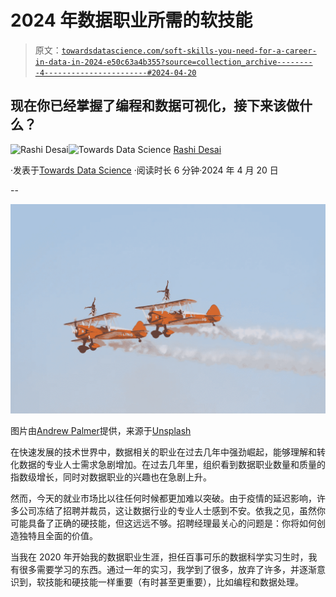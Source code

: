 # 2024 年数据职业所需的软技能

> 原文：[`towardsdatascience.com/soft-skills-you-need-for-a-career-in-data-in-2024-e50c63a4b355?source=collection_archive---------4-----------------------#2024-04-20`](https://towardsdatascience.com/soft-skills-you-need-for-a-career-in-data-in-2024-e50c63a4b355?source=collection_archive---------4-----------------------#2024-04-20)

## 现在你已经掌握了编程和数据可视化，接下来该做什么？

[](https://rashidesai2424.medium.com/?source=post_page---byline--e50c63a4b355--------------------------------)![Rashi Desai](https://rashidesai2424.medium.com/?source=post_page---byline--e50c63a4b355--------------------------------)[](https://towardsdatascience.com/?source=post_page---byline--e50c63a4b355--------------------------------)![Towards Data Science](https://towardsdatascience.com/?source=post_page---byline--e50c63a4b355--------------------------------) [Rashi Desai](https://rashidesai2424.medium.com/?source=post_page---byline--e50c63a4b355--------------------------------)

·发表于[Towards Data Science](https://towardsdatascience.com/?source=post_page---byline--e50c63a4b355--------------------------------) ·阅读时长 6 分钟·2024 年 4 月 20 日

--

![](img/80cddba7da022f5ac318e4b2e72e2292.png)

图片由[Andrew Palmer](https://unsplash.com/@ampalmer?utm_content=creditCopyText&utm_medium=referral&utm_source=unsplash)提供，来源于[Unsplash](https://unsplash.com/photos/photo-of-two-orange-flying-biplanes-nOOf3TPdDSg?utm_content=creditCopyText&utm_medium=referral&utm_source=unsplash)

在快速发展的技术世界中，数据相关的职业在过去几年中强劲崛起，能够理解和转化数据的专业人士需求急剧增加。在过去几年里，组织看到数据职业数量和质量的指数级增长，同时对数据职业的兴趣也在急剧上升。

然而，今天的就业市场比以往任何时候都更加难以突破。由于疫情的延迟影响，许多公司冻结了招聘并裁员，这让数据行业的专业人士感到不安。依我之见，虽然你可能具备了正确的硬技能，但这远远不够。招聘经理最关心的问题是：你将如何创造独特且全面的价值。

当我在 2020 年开始我的数据职业生涯，担任百事可乐的数据科学实习生时，我有很多需要学习的东西。通过一年的实习，我学到了很多，放弃了许多，并逐渐意识到，软技能和硬技能一样重要（有时甚至更重要），比如编程和数据处理。
